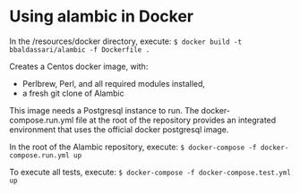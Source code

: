 # Using alambic in Docker

In the /resources/docker directory, execute:
`$ docker build -t bbaldassari/alambic -f Dockerfile .`

Creates a Centos docker image, with: 
* Perlbrew, Perl, and all required modules installed,
* a fresh git clone of Alambic

This image needs a Postgresql instance to run. The docker-compose.run.yml file at the root of the repository provides an integrated environment that uses the official docker postgresql image.

In the root of the Alambic repository, execute:
`$ docker-compose -f docker-compose.run.yml up`

To execute all tests, execute:
`$ docker-compose -f docker-compose.test.yml up`

